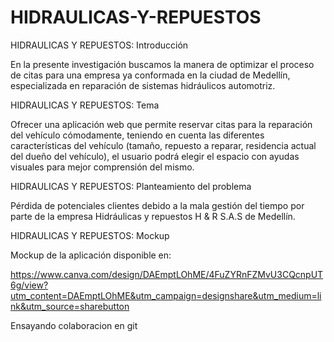 # HIDRAULICAS-Y-REPUESTOS

HIDRAULICAS Y REPUESTOS: Introducción 

En la presente investigación buscamos la manera de optimizar el proceso de citas para una empresa ya conformada en la ciudad de Medellín, especializada en reparación de sistemas hidráulicos automotriz.

HIDRAULICAS Y REPUESTOS: Tema 

Ofrecer una aplicación web que permite reservar citas para la reparación del vehículo cómodamente, teniendo en cuenta las diferentes características del vehículo (tamaño, repuesto a reparar, residencia actual del dueño del vehículo), el usuario podrá elegir el espacio con ayudas visuales para mejor comprensión del mismo.

HIDRAULICAS Y REPUESTOS: Planteamiento del problema 

Pérdida de potenciales clientes debido a la mala gestión del tiempo por parte de la empresa Hidráulicas y repuestos H & R S.A.S de Medellín.

HIDRAULICAS Y REPUESTOS: Mockup

Mockup de la aplicación disponible en:

https://www.canva.com/design/DAEmptLOhME/4FuZYRnFZMvU3CQcnpUT6g/view?utm_content=DAEmptLOhME&utm_campaign=designshare&utm_medium=link&utm_source=sharebutton

Ensayando colaboracion en git